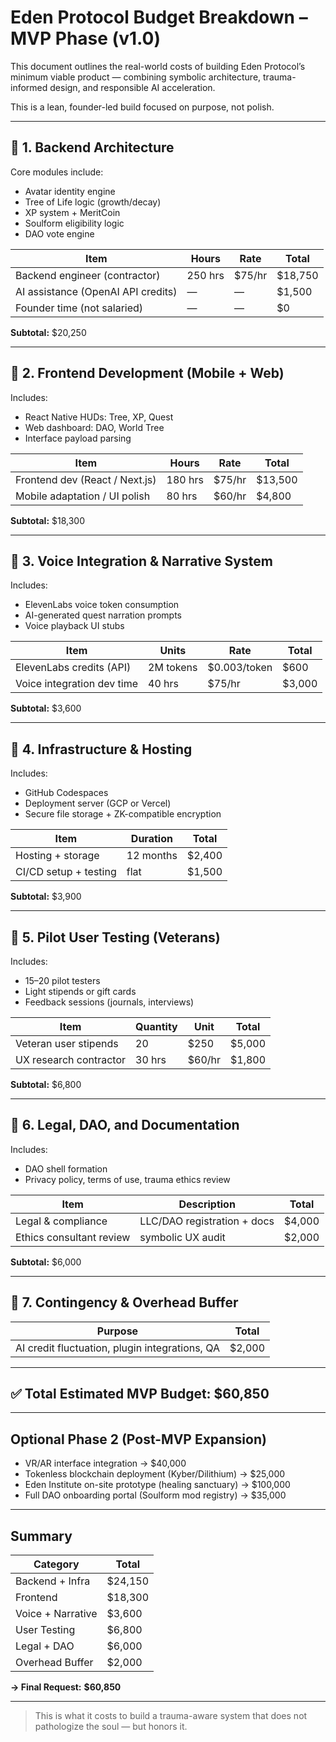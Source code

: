 # Eden Protocol Budget Breakdown – MVP Phase (v1.0)

This document outlines the real-world costs of building Eden Protocol’s minimum viable product — combining symbolic architecture, trauma-informed design, and responsible AI acceleration.

This is a lean, founder-led build focused on purpose, not polish.

---

## 🔹 1. Backend Architecture

Core modules include:
- Avatar identity engine
- Tree of Life logic (growth/decay)
- XP system + MeritCoin
- Soulform eligibility logic
- DAO vote engine

| Item | Hours | Rate | Total |
|------|-------|------|-------|
| Backend engineer (contractor) | 250 hrs | $75/hr | $18,750 |
| AI assistance (OpenAI API credits) | — | — | $1,500 |
| Founder time (not salaried) | — | — | $0 |

**Subtotal:** $20,250

---

## 🔹 2. Frontend Development (Mobile + Web)

Includes:
- React Native HUDs: Tree, XP, Quest  
- Web dashboard: DAO, World Tree  
- Interface payload parsing

| Item | Hours | Rate | Total |
|------|-------|------|-------|
| Frontend dev (React / Next.js) | 180 hrs | $75/hr | $13,500 |
| Mobile adaptation / UI polish | 80 hrs | $60/hr | $4,800 |

**Subtotal:** $18,300

---

## 🔹 3. Voice Integration & Narrative System

Includes:
- ElevenLabs voice token consumption  
- AI-generated quest narration prompts  
- Voice playback UI stubs

| Item | Units | Rate | Total |
|------|-------|------|-------|
| ElevenLabs credits (API) | 2M tokens | $0.003/token | $600 |
| Voice integration dev time | 40 hrs | $75/hr | $3,000 |

**Subtotal:** $3,600

---

## 🔹 4. Infrastructure & Hosting

Includes:
- GitHub Codespaces  
- Deployment server (GCP or Vercel)  
- Secure file storage + ZK-compatible encryption

| Item | Duration | Total |
|------|----------|-------|
| Hosting + storage | 12 months | $2,400 |
| CI/CD setup + testing | flat | $1,500 |

**Subtotal:** $3,900

---

## 🔹 5. Pilot User Testing (Veterans)

Includes:
- 15–20 pilot testers  
- Light stipends or gift cards  
- Feedback sessions (journals, interviews)

| Item | Quantity | Unit | Total |
|------|----------|------|-------|
| Veteran user stipends | 20 | $250 | $5,000 |
| UX research contractor | 30 hrs | $60/hr | $1,800 |

**Subtotal:** $6,800

---

## 🔹 6. Legal, DAO, and Documentation

Includes:
- DAO shell formation  
- Privacy policy, terms of use, trauma ethics review

| Item | Description | Total |
|------|-------------|-------|
| Legal & compliance | LLC/DAO registration + docs | $4,000 |
| Ethics consultant review | symbolic UX audit | $2,000 |

**Subtotal:** $6,000

---

## 🔹 7. Contingency & Overhead Buffer

| Purpose | Total |
|---------|-------|
| AI credit fluctuation, plugin integrations, QA | $2,000 |

---

## ✅ Total Estimated MVP Budget: **$60,850**

---

## Optional Phase 2 (Post-MVP Expansion)

- VR/AR interface integration → $40,000  
- Tokenless blockchain deployment (Kyber/Dilithium) → $25,000  
- Eden Institute on-site prototype (healing sanctuary) → $100,000  
- Full DAO onboarding portal (Soulform mod registry) → $35,000  

---

## Summary

| Category | Total |
|----------|-------|
| Backend + Infra | $24,150 |
| Frontend | $18,300 |
| Voice + Narrative | $3,600 |
| User Testing | $6,800 |
| Legal + DAO | $6,000 |
| Overhead Buffer | $2,000 |

**→ Final Request:** **$60,850**

---

> This is what it costs to build a trauma-aware system that does not pathologize the soul — but honors it.
